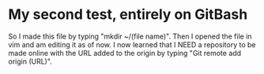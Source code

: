 My second test, entirely on GitBash
=====
So I made this file by typing "mkdir ~/(file name)".
Then I opened the file in vim and am editing it as of now.
I now learned that I NEED a repository to be made online with the URL 
added to the origin by typing "Git remote add origin (URL)".

